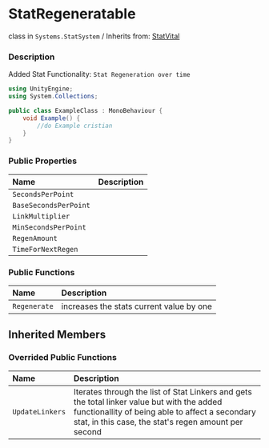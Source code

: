 # StatRegeneratable

class in `Systems.StatSystem` / Inherits from: [StatVital][1]

### Description

Added Stat Functionality: `Stat Regeneration over time`

```csharp
using UnityEngine;
using System.Collections;

public class ExampleClass : MonoBehaviour {
    void Example() {
        //do Example cristian
    }
}
```

### Public Properties

| Name | Description |
| :--- | :---------- |
| `SecondsPerPoint` | |
| `BaseSecondsPerPoint` | |
| `LinkMultiplier` | |
| `MinSecondsPerPoint` | |
| `RegenAmount` | |
| `TimeForNextRegen` | |

### Public Functions

| Name | Description |
| :--- | :---------- |
| `Regenerate` | increases the stats current value by one |

## Inherited Members

### Overrided Public Functions

| Name | Description |
| :--- | :---------- |
| `UpdateLinkers` | Iterates through the list of Stat Linkers and gets the total linker value but with the added functionallity of being able to affect a secondary stat, in this case, the stat's regen amount per second |

[1]: ../Vital/StatVital.md